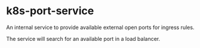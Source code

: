 # k8s-port-service
An internal service to provide available external open ports for ingress rules.

The service will search for an available port in a load balancer.
